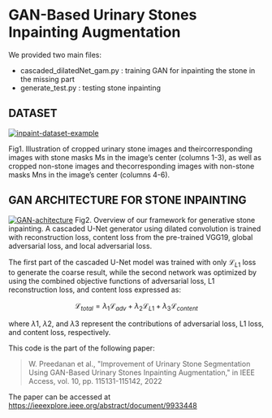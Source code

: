# GAN-Based Urinary Stones Inpainting Augmentation

We provided two main files:
- cascaded_dilatedNet_gam.py : training GAN for inpainting the stone in the missing part
- generate_test.py : testing stone inpainting

## DATASET
<a href="https://ibb.co/rfvRwvj"><img src="https://i.ibb.co/5x2gR20/inpaint-dataset-example.png" alt="inpaint-dataset-example" border="0"></a>

Fig1. Illustration of cropped urinary stone images and theircorresponding images with stone masks Ms in the image’s center (columns 1-3), as well as cropped non-stone images and thecorresponding images with non-stone masks Mns in the image’s center (columns 4-6).

## GAN ARCHITECTURE FOR STONE INPAINTING
<a href="https://ibb.co/8dWdqrz"><img src="https://i.ibb.co/pRtRcfW/GAN-achitecture.png" alt="GAN-achitecture" border="0"></a>
Fig2. Overview of our framework for generative stone inpainting. A cascaded U-Net generator using dilated convolution is trained with
reconstruction loss, content loss from the pre-trained VGG19, global adversarial loss, and local adversarial loss.

The first part of the cascaded U-Net model was trained with only $\mathcal{L}_{L1}$ loss to generate the coarse result, while the second network was optimized by using the combined objective functions of adversarial loss, L1 reconstruction loss, and content loss expressed as:

$$ {\mathcal{L}_{total} = \lambda}_{1}  \mathcal{L}_{adv} + {\lambda}_{2} \mathcal{L}_{L1} + {\lambda}_{3} \mathcal{L}_{content} $$

where $\lambda$1, $\lambda$2, and $\lambda$3 represent the contributions of adversarial loss, L1 loss, and content loss, respectively. 

This code is the part of the following paper:
> W. Preedanan et al., "Improvement of Urinary Stone Segmentation Using GAN-Based Urinary Stones Inpainting Augmentation," in IEEE Access, vol. 10, pp. 115131-115142, 2022

The paper can be accessed at https://ieeexplore.ieee.org/abstract/document/9933448
